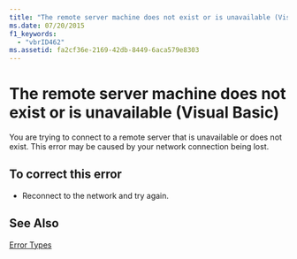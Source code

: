 ```yaml
---
title: "The remote server machine does not exist or is unavailable (Visual Basic)"
ms.date: 07/20/2015
f1_keywords: 
  - "vbrID462"
ms.assetid: fa2cf36e-2169-42db-8449-6aca579e8303
---
```

# The remote server machine does not exist or is unavailable (Visual Basic)
You are trying to connect to a remote server that is unavailable or does not exist. This error may be caused by your network connection being lost.  
  
## To correct this error  
  
- Reconnect to the network and try again.  
  
## See Also  
 [Error Types](../../visual-basic/programming-guide/language-features/error-types.md)
